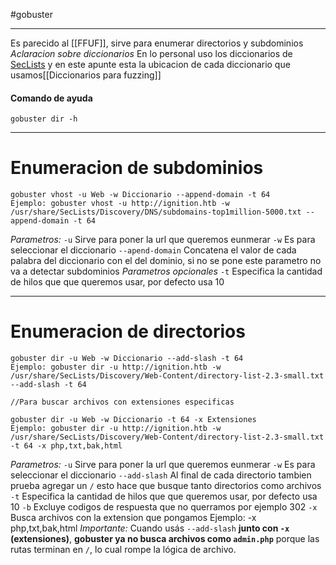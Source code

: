#gobuster

--------

Es parecido al [[FFUF]], sirve para enumerar directorios y subdominios
*Aclaracion sobre diccionarios*
En lo personal uso los diccionarios de [SecLists](https://github.com/danielmiessler/SecLists) y en este apunte esta la ubicacion de cada diccionario que usamos[[Diccionarios para fuzzing]]

#### Comando de ayuda
```shell
gobuster dir -h
```

-------
# Enumeracion de subdominios

```shell
gobuster vhost -u Web -w Diccionario --append-domain -t 64
Ejemplo: gobuster vhost -u http://ignition.htb -w /usr/share/SecLists/Discovery/DNS/subdomains-top1million-5000.txt --append-domain -t 64
```

*Parametros:*
`-u` Sirve para poner la url que queremos eunmerar
`-w` Es para seleccionar el diccionario
`--apend-domain` Concatena el valor de cada palabra del diccionario con el del dominio, si no se pone este parametro no va a detectar subdominios
*Parametros opcionales*
`-t` Especifica la cantidad de hilos que que queremos usar, por defecto usa 10

-------
# Enumeracion de directorios

```shell
gobuster dir -u Web -w Diccionario --add-slash -t 64
Ejemplo: gobuster dir -u http://ignition.htb -w /usr/share/SecLists/Discovery/Web-Content/directory-list-2.3-small.txt --add-slash -t 64

//Para buscar archivos con extensiones especificas

gobuster dir -u Web -w Diccionario -t 64 -x Extensiones
Ejemplo: gobuster dir -u http://ignition.htb -w /usr/share/SecLists/Discovery/Web-Content/directory-list-2.3-small.txt -t 64 -x php,txt,bak,html
```


*Parametros:*
`-u` Sirve para poner la url que queremos eunmerar
`-w` Es para seleccionar el diccionario
`--add-slash` Al final de cada directorio tambien prueba agregar un `/` esto hace que busque tanto directorios como archivos
`-t` Especifica la cantidad de hilos que que queremos usar, por defecto usa 10
`-b` Excluye codigos de respuesta que no querramos por ejemplo 302
`-x` Busca archivos con la extension que pongamos              Ejemplo: -x php,txt,bak,html 
	*Importante:* Cuando usás `--add-slash` **junto con `-x` (extensiones)**, **gobuster ya no busca archivos como `admin.php`** porque las rutas terminan en `/`, lo cual rompe la lógica de archivo.